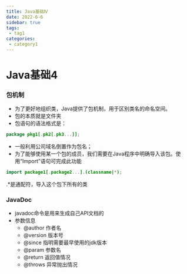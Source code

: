 ```yaml
---
title: Java基础Ⅳ
date: 2022-6-6
sidebar: true
tags:
 - tag1
categories:
 - category1
---
```

# Java基础4
### 包机制
* 为了更好地组织类，Java提供了包机制，用于区别类名的命名空间。
* 包的本质就是文件夹
* 包语句的语法格式是：
```java
package pkg1[.pk2[.pk3...]];
```
* 一般利用公司域名倒置作为包名；
* 为了能够使用某一个包的成员，我们需要在Java程序中明确导入该包。使用“Import”语句可完成此功能
```java
import package1[.package2...].(classname|*);
```
.*是通配符，导入这个包下所有的类

### JavaDoc
* javadoc命令是用来生成自己API文档的
* 参数信息
  * @author 作者名
  * @version 版本号
  * @since 指明需要最早使用的jdk版本
  * @param 参数名
  * @return 返回值情况
  * @throws 异常抛出情况
